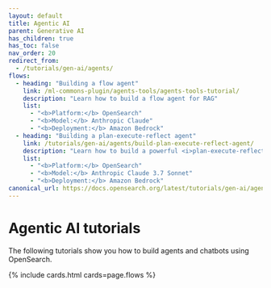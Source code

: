 ```yaml
---
layout: default
title: Agentic AI
parent: Generative AI
has_children: true
has_toc: false
nav_order: 20
redirect_from:
  - /tutorials/gen-ai/agents/
flows:
  - heading: "Building a flow agent"
    link: /ml-commons-plugin/agents-tools/agents-tools-tutorial/
    description: "Learn how to build a flow agent for RAG"
    list: 
      - "<b>Platform:</b> OpenSearch"
      - "<b>Model:</b> Anthropic Claude"  
      - "<b>Deployment:</b> Amazon Bedrock"  
  - heading: "Building a plan-execute-reflect agent"
    link: /tutorials/gen-ai/agents/build-plan-execute-reflect-agent/
    description: "Learn how to build a powerful <i>plan-execute-reflect</i> agent for solving complex problems"
    list: 
      - "<b>Platform:</b> OpenSearch"
      - "<b>Model:</b> Anthropic Claude 3.7 Sonnet"  
      - "<b>Deployment:</b> Amazon Bedrock"
canonical_url: https://docs.opensearch.org/latest/tutorials/gen-ai/agents/index/
---
```


# Agentic AI tutorials

The following tutorials show you how to build agents and chatbots using OpenSearch.

{% include cards.html cards=page.flows %}